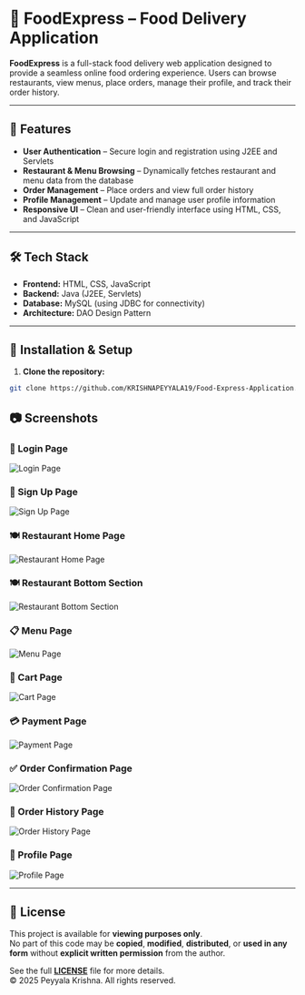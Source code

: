 # 🍔 FoodExpress – Food Delivery Application

**FoodExpress** is a full-stack food delivery web application designed to provide a seamless online food ordering experience. Users can browse restaurants, view menus, place orders, manage their profile, and track their order history.

---

## 🔹 Features

- **User Authentication** – Secure login and registration using J2EE and Servlets  
- **Restaurant & Menu Browsing** – Dynamically fetches restaurant and menu data from the database  
- **Order Management** – Place orders and view full order history  
- **Profile Management** – Update and manage user profile information  
- **Responsive UI** – Clean and user-friendly interface using HTML, CSS, and JavaScript  

---

## 🛠️ Tech Stack

- **Frontend:** HTML, CSS, JavaScript  
- **Backend:** Java (J2EE, Servlets)  
- **Database:** MySQL (using JDBC for connectivity)  
- **Architecture:** DAO Design Pattern  

---

## 🚀 Installation & Setup

1. **Clone the repository:**

```bash
git clone https://github.com/KRISHNAPEYYALA19/Food-Express-Application.git
```
## 📷 Screenshots

### 🔐 Login Page
![Login Page](assests/login.png)

### 📝 Sign Up Page
![Sign Up Page](assests/singup.png)

### 🍽️ Restaurant Home Page
![Restaurant Home Page](assests/restauranthome.png)

### 🍽️ Restaurant Bottom Section
![Restaurant Bottom Section](assests/restaurantbottom.png)

### 📋 Menu Page
![Menu Page](assests/menu.png)

### 🛒 Cart Page
![Cart Page](assests/cart.png)

### 💳 Payment Page
![Payment Page](assests/payment.png)

### ✅ Order Confirmation Page
![Order Confirmation Page](assests/orderconfirm.png)

### 🧾 Order History Page
![Order History Page](assests/orderhistory.png)

### 👤 Profile Page
![Profile Page](assests/profile.png)


---

## 📜 License

This project is available for **viewing purposes only**.  
No part of this code may be **copied**, **modified**, **distributed**, or **used in any form** without **explicit written permission** from the author.

See the full **[LICENSE](LICENSE)** file for more details.  
© 2025 Peyyala Krishna. All rights reserved.





